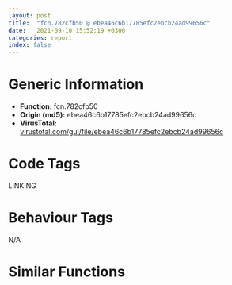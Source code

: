 ```yaml
---
layout: post
title:  "fcn.782cfb50 @ ebea46c6b17785efc2ebcb24ad99656c"
date:   2021-09-10 15:52:19 +0300
categories: report
index: false
---
```


# Generic Information
- **Function:** fcn.782cfb50
- **Origin (md5):** ebea46c6b17785efc2ebcb24ad99656c
- **VirusTotal:** [virustotal.com/gui/file/ebea46c6b17785efc2ebcb24ad99656c][virustotal_ref]

# Code Tags
<span class="tag" id="LINKING">LINKING</span>


# Behaviour Tags
<span class="bhv-tag" id="na">N/A</span>

# Similar Functions
<script type="text/javascript" src="https://www.gstatic.com/charts/loader.js"></script>
<script type="text/javascript">

    google.charts.load('current', {'packages':['corechart']});
    google.charts.setOnLoadCallback(drawChart);

    function drawChart() {
    var data = new google.visualization.DataTable();
        data.addColumn('number', 'X');
        data.addColumn('number', 'Y');
        data.addColumn({type: 'string', role: 'tooltip', 'p': {'html': true}});
        data.addColumn({'type': 'string', 'role': 'style'});
        
        data.addRows([
    [-13.593279838562012, -23.272172927856445, '<b><a href="/report/fcn.782cfb50@ebea46c6b17785efc2ebcb24ad99656c">fcn.782cfb50</a><br>@ebea46c6b17785efc2ebcb24ad99656c</b><br>push ebp<br>mov ebp, esp<br>push ecx<br>mov dword[ebp-4], ecx<br>mov ecx, dword[ebp-4]<br>add ecx, 0x50<br>call fcn.782815f0<br>movzx eax, al<br>test eax, eax<br>je 0x782cfb89<br>push 0x781e50f4<br>mov ecx, dword[ebp-4]<br>call fcn.78229620<br>push eax<br>call dword[sym.imp.KERNEL32.dll_GetProcAddress]<br>push eax<br>mov ecx, dword[ebp-4]<br>add ecx, 0x50<br>call fcn.78295330<br>mov ecx, dword[ebp-4]<br>mov edx, dword[ecx+0x50]<br>mov eax, dword[ebp+8]<br>mov dword[eax], edx<br>mov eax, dword[ebp+8]<br>mov esp, ebp<br>pop ebp<br>ret 4<br><eoc> ', 'point { fill-color: #e0440e; }'],
[159.8016815185547, 74.13578796386719, '<b><a href="/report/fcn.78281cb0@ebea46c6b17785efc2ebcb24ad99656c">fcn.78281cb0</a><br>@ebea46c6b17785efc2ebcb24ad99656c</b><br>push ebp<br>mov ebp, esp<br>push ecx<br>mov dword[ebp-4], ecx<br>mov ecx, dword[ebp-4]<br>add ecx, 0x34<br>call fcn.782815f0<br>movzx eax, al<br>test eax, eax<br>je 0x78281ce9<br>push 0x781daf74<br>mov ecx, dword[ebp-4]<br>call fcn.78229620<br>push eax<br>call dword[sym.imp.KERNEL32.dll_GetProcAddress]<br>push eax<br>mov ecx, dword[ebp-4]<br>add ecx, 0x34<br>call fcn.78295330<br>mov ecx, dword[ebp-4]<br>mov edx, dword[ecx+0x34]<br>mov eax, dword[ebp+8]<br>mov dword[eax], edx<br>mov eax, dword[ebp+8]<br>mov esp, ebp<br>pop ebp<br>ret 4<br><eoc> ', 'null'],
[-29.019628524780273, -107.53768920898438, '<b><a href="/report/fcn.78283720@ebea46c6b17785efc2ebcb24ad99656c">fcn.78283720</a><br>@ebea46c6b17785efc2ebcb24ad99656c</b><br>push ebp<br>mov ebp, esp<br>push ecx<br>mov dword[ebp-4], ecx<br>mov ecx, dword[ebp-4]<br>add ecx, 0x7c<br>call fcn.782815f0<br>movzx eax, al<br>test eax, eax<br>je 0x78283759<br>push 0x781db0b8<br>mov ecx, dword[ebp-4]<br>call fcn.78229620<br>push eax<br>call dword[sym.imp.KERNEL32.dll_GetProcAddress]<br>push eax<br>mov ecx, dword[ebp-4]<br>add ecx, 0x7c<br>call fcn.78295330<br>mov ecx, dword[ebp-4]<br>mov edx, dword[ecx+0x7c]<br>mov eax, dword[ebp+8]<br>mov dword[eax], edx<br>mov eax, dword[ebp+8]<br>mov esp, ebp<br>pop ebp<br>ret 4<br><eoc> ', 'null'],
[70.73168182373047, -10.567219734191895, '<b><a href="/report/fcn.78282220@ebea46c6b17785efc2ebcb24ad99656c">fcn.78282220</a><br>@ebea46c6b17785efc2ebcb24ad99656c</b><br>push ebp<br>mov ebp, esp<br>push ecx<br>mov dword[ebp-4], ecx<br>mov ecx, dword[ebp-4]<br>add ecx, 0x40<br>call fcn.782815f0<br>movzx eax, al<br>test eax, eax<br>je 0x78282259<br>push 0x781dafb8<br>mov ecx, dword[ebp-4]<br>call fcn.78229620<br>push eax<br>call dword[sym.imp.KERNEL32.dll_GetProcAddress]<br>push eax<br>mov ecx, dword[ebp-4]<br>add ecx, 0x40<br>call fcn.78295330<br>mov ecx, dword[ebp-4]<br>mov edx, dword[ecx+0x40]<br>mov eax, dword[ebp+8]<br>mov dword[eax], edx<br>mov eax, dword[ebp+8]<br>mov esp, ebp<br>pop ebp<br>ret 4<br><eoc> ', 'null'],
[52.43679428100586, -62.107784271240234, '<b><a href="/report/fcn.782543f0@ebea46c6b17785efc2ebcb24ad99656c">fcn.782543f0</a><br>@ebea46c6b17785efc2ebcb24ad99656c</b><br>push ebp<br>mov ebp, esp<br>push ecx<br>mov dword[ebp-4], ecx<br>mov ecx, dword[ebp-4]<br>add ecx, 0x10<br>call fcn.782815f0<br>movzx eax, al<br>test eax, eax<br>je 0x78254429<br>push 0x781d611c<br>mov ecx, dword[ebp-4]<br>call fcn.78229620<br>push eax<br>call dword[sym.imp.KERNEL32.dll_GetProcAddress]<br>push eax<br>mov ecx, dword[ebp-4]<br>add ecx, 0x10<br>call fcn.78295330<br>mov ecx, dword[ebp-4]<br>mov edx, dword[ecx+0x10]<br>mov eax, dword[ebp+8]<br>mov dword[eax], edx<br>mov eax, dword[ebp+8]<br>mov esp, ebp<br>pop ebp<br>ret 4<br><eoc> ', 'null'],
[-84.07048034667969, 30.62442398071289, '<b><a href="/report/fcn.78282d10@ebea46c6b17785efc2ebcb24ad99656c">fcn.78282d10</a><br>@ebea46c6b17785efc2ebcb24ad99656c</b><br>push ebp<br>mov ebp, esp<br>push ecx<br>mov dword[ebp-4], ecx<br>mov ecx, dword[ebp-4]<br>add ecx, 0x64<br>call fcn.782815f0<br>movzx eax, al<br>test eax, eax<br>je 0x78282d49<br>push 0x781db034<br>mov ecx, dword[ebp-4]<br>call fcn.78229620<br>push eax<br>call dword[sym.imp.KERNEL32.dll_GetProcAddress]<br>push eax<br>mov ecx, dword[ebp-4]<br>add ecx, 0x64<br>call fcn.78295330<br>mov ecx, dword[ebp-4]<br>mov edx, dword[ecx+0x64]<br>mov eax, dword[ebp+8]<br>mov dword[eax], edx<br>mov eax, dword[ebp+8]<br>mov esp, ebp<br>pop ebp<br>ret 4<br><eoc> ', 'null'],
[47.7263069152832, 28.758167266845703, '<b><a href="/report/fcn.78283570@ebea46c6b17785efc2ebcb24ad99656c">fcn.78283570</a><br>@ebea46c6b17785efc2ebcb24ad99656c</b><br>push ebp<br>mov ebp, esp<br>push ecx<br>mov dword[ebp-4], ecx<br>mov ecx, dword[ebp-4]<br>add ecx, 0x78<br>call fcn.782815f0<br>movzx eax, al<br>test eax, eax<br>je 0x782835a9<br>push 0x781db098<br>mov ecx, dword[ebp-4]<br>call fcn.78229620<br>push eax<br>call dword[sym.imp.KERNEL32.dll_GetProcAddress]<br>push eax<br>mov ecx, dword[ebp-4]<br>add ecx, 0x78<br>call fcn.78295330<br>mov ecx, dword[ebp-4]<br>mov edx, dword[ecx+0x78]<br>mov eax, dword[ebp+8]<br>mov dword[eax], edx<br>mov eax, dword[ebp+8]<br>mov esp, ebp<br>pop ebp<br>ret 4<br><eoc> ', 'null'],
[3.3581557273864746, 56.04582595825195, '<b><a href="/report/fcn.78281b00@ebea46c6b17785efc2ebcb24ad99656c">fcn.78281b00</a><br>@ebea46c6b17785efc2ebcb24ad99656c</b><br>push ebp<br>mov ebp, esp<br>push ecx<br>mov dword[ebp-4], ecx<br>mov ecx, dword[ebp-4]<br>add ecx, 0x30<br>call fcn.782815f0<br>movzx eax, al<br>test eax, eax<br>je 0x78281b39<br>push 0x781daf5c<br>mov ecx, dword[ebp-4]<br>call fcn.78229620<br>push eax<br>call dword[sym.imp.KERNEL32.dll_GetProcAddress]<br>push eax<br>mov ecx, dword[ebp-4]<br>add ecx, 0x30<br>call fcn.78295330<br>mov ecx, dword[ebp-4]<br>mov edx, dword[ecx+0x30]<br>mov eax, dword[ebp+8]<br>mov dword[eax], edx<br>mov eax, dword[ebp+8]<br>mov esp, ebp<br>pop ebp<br>ret 4<br><eoc> ', 'null'],
[-102.8277816772461, -23.56316566467285, '<b><a href="/report/fcn.78292b00@ebea46c6b17785efc2ebcb24ad99656c">fcn.78292b00</a><br>@ebea46c6b17785efc2ebcb24ad99656c</b><br>push ebp<br>mov ebp, esp<br>push ecx<br>mov dword[ebp-4], ecx<br>mov ecx, dword[ebp-4]<br>add ecx, 0x48<br>call fcn.782815f0<br>movzx eax, al<br>test eax, eax<br>je 0x78292b39<br>push 0x781dcf04<br>mov ecx, dword[ebp-4]<br>call fcn.78229620<br>push eax<br>call dword[sym.imp.KERNEL32.dll_GetProcAddress]<br>push eax<br>mov ecx, dword[ebp-4]<br>add ecx, 0x48<br>call fcn.78295330<br>mov ecx, dword[ebp-4]<br>mov edx, dword[ecx+0x48]<br>mov eax, dword[ebp+8]<br>mov dword[eax], edx<br>mov eax, dword[ebp+8]<br>mov esp, ebp<br>pop ebp<br>ret 4<br><eoc> ', 'null'],
[-155.64413452148438, 45.74639129638672, '<b><a href="/report/fcn.78283c90@ebea46c6b17785efc2ebcb24ad99656c">fcn.78283c90</a><br>@ebea46c6b17785efc2ebcb24ad99656c</b><br>push ebp<br>mov ebp, esp<br>push ecx<br>mov dword[ebp-4], ecx<br>mov ecx, dword[ebp-4]<br>add ecx, 0x88<br>call fcn.782815f0<br>movzx eax, al<br>test eax, eax<br>je 0x78283ccf<br>push 0x781db0fc<br>mov ecx, dword[ebp-4]<br>call fcn.78229620<br>push eax<br>call dword[sym.imp.KERNEL32.dll_GetProcAddress]<br>push eax<br>mov ecx, dword[ebp-4]<br>add ecx, 0x88<br>call fcn.78295330<br>mov ecx, dword[ebp-4]<br>mov edx, dword[ecx+0x88]<br>mov eax, dword[ebp+8]<br>mov dword[eax], edx<br>mov eax, dword[ebp+8]<br>mov esp, ebp<br>pop ebp<br>ret 4<br><eoc> ', 'null'],
[-154.66322326660156, -85.72299194335938, '<b><a href="/report/fcn.78282960@ebea46c6b17785efc2ebcb24ad99656c">fcn.78282960</a><br>@ebea46c6b17785efc2ebcb24ad99656c</b><br>push ebp<br>mov ebp, esp<br>push ecx<br>mov dword[ebp-4], ecx<br>mov ecx, dword[ebp-4]<br>add ecx, 0x54<br>call fcn.782815f0<br>movzx eax, al<br>test eax, eax<br>je 0x78282999<br>push 0x781db008<br>mov ecx, dword[ebp-4]<br>call fcn.78229620<br>push eax<br>call dword[sym.imp.KERNEL32.dll_GetProcAddress]<br>push eax<br>mov ecx, dword[ebp-4]<br>add ecx, 0x54<br>call fcn.78295330<br>mov ecx, dword[ebp-4]<br>mov edx, dword[ecx+0x54]<br>mov eax, dword[ebp+8]<br>mov dword[eax], edx<br>mov eax, dword[ebp+8]<br>mov esp, ebp<br>pop ebp<br>ret 4<br><eoc> ', 'null'],
[66.19523620605469, 151.9434814453125, '<b><a href="/report/fcn.78291a80@ebea46c6b17785efc2ebcb24ad99656c">fcn.78291a80</a><br>@ebea46c6b17785efc2ebcb24ad99656c</b><br>push ebp<br>mov ebp, esp<br>push ecx<br>mov dword[ebp-4], ecx<br>mov ecx, dword[ebp-4]<br>add ecx, 0x18<br>call fcn.782815f0<br>movzx eax, al<br>test eax, eax<br>je 0x78291ab9<br>push 0x781dc978<br>mov ecx, dword[ebp-4]<br>call fcn.78229620<br>push eax<br>call dword[sym.imp.KERNEL32.dll_GetProcAddress]<br>push eax<br>mov ecx, dword[ebp-4]<br>add ecx, 0x18<br>call fcn.78295330<br>mov ecx, dword[ebp-4]<br>mov edx, dword[ecx+0x18]<br>mov eax, dword[ebp+8]<br>mov dword[eax], edx<br>mov eax, dword[ebp+8]<br>mov esp, ebp<br>pop ebp<br>ret 4<br><eoc> ', 'null'],
[65.84861755371094, -177.6768035888672, '<b><a href="/report/fcn.7828f7a0@ebea46c6b17785efc2ebcb24ad99656c">fcn.7828f7a0</a><br>@ebea46c6b17785efc2ebcb24ad99656c</b><br>push ebp<br>mov ebp, esp<br>push ecx<br>mov dword[ebp-4], ecx<br>mov ecx, dword[ebp-4]<br>add ecx, 0x17c<br>call fcn.782815f0<br>movzx eax, al<br>test eax, eax<br>je 0x7828f7df<br>push 0x781dc484<br>mov ecx, dword[ebp-4]<br>call fcn.78229620<br>push eax<br>call dword[sym.imp.KERNEL32.dll_GetProcAddress]<br>push eax<br>mov ecx, dword[ebp-4]<br>add ecx, 0x17c<br>call fcn.78295330<br>mov ecx, dword[ebp-4]<br>mov edx, dword[ecx+0x17c]<br>mov eax, dword[ebp+8]<br>mov dword[eax], edx<br>mov eax, dword[ebp+8]<br>mov esp, ebp<br>pop ebp<br>ret 4<br><eoc> ', 'null'],
[171.55862426757812, -73.63186645507812, '<b><a href="/report/fcn.78284230@ebea46c6b17785efc2ebcb24ad99656c">fcn.78284230</a><br>@ebea46c6b17785efc2ebcb24ad99656c</b><br>push ebp<br>mov ebp, esp<br>push ecx<br>mov dword[ebp-4], ecx<br>mov ecx, dword[ebp-4]<br>add ecx, 0xcc<br>call fcn.782815f0<br>movzx eax, al<br>test eax, eax<br>je 0x7828426f<br>push 0x781db134<br>mov ecx, dword[ebp-4]<br>call fcn.78229620<br>push eax<br>call dword[sym.imp.KERNEL32.dll_GetProcAddress]<br>push eax<br>mov ecx, dword[ebp-4]<br>add ecx, 0xcc<br>call fcn.78295330<br>mov ecx, dword[ebp-4]<br>mov edx, dword[ecx+0xcc]<br>mov eax, dword[ebp+8]<br>mov dword[eax], edx<br>mov eax, dword[ebp+8]<br>mov esp, ebp<br>pop ebp<br>ret 4<br><eoc> ', 'null'],
[-57.42045974731445, -173.16468811035156, '<b><a href="/report/fcn.78295130@ebea46c6b17785efc2ebcb24ad99656c">fcn.78295130</a><br>@ebea46c6b17785efc2ebcb24ad99656c</b><br>push ebp<br>mov ebp, esp<br>push ecx<br>mov dword[ebp-4], ecx<br>mov ecx, dword[ebp-4]<br>add ecx, 0x30<br>call fcn.782815f0<br>movzx eax, al<br>test eax, eax<br>je 0x78295169<br>push 0x781dd8cc<br>mov ecx, dword[ebp-4]<br>call fcn.78229620<br>push eax<br>call dword[sym.imp.KERNEL32.dll_GetProcAddress]<br>push eax<br>mov ecx, dword[ebp-4]<br>add ecx, 0x30<br>call fcn.78295330<br>mov ecx, dword[ebp-4]<br>mov edx, dword[ecx+0x30]<br>mov eax, dword[ebp+8]<br>mov dword[eax], edx<br>mov eax, dword[ebp+8]<br>mov esp, ebp<br>pop ebp<br>ret 4<br><eoc> ', 'null'],
[-57.11137771606445, -14.914877891540527, '<b><a href="/report/fcn.78281780@ebea46c6b17785efc2ebcb24ad99656c">fcn.78281780</a><br>@ebea46c6b17785efc2ebcb24ad99656c</b><br>push ebp<br>mov ebp, esp<br>push ecx<br>mov dword[ebp-4], ecx<br>mov ecx, dword[ebp-4]<br>add ecx, 0x28<br>call fcn.782815f0<br>movzx eax, al<br>test eax, eax<br>je 0x782817b9<br>push 0x781daf34<br>mov ecx, dword[ebp-4]<br>call fcn.78229620<br>push eax<br>call dword[sym.imp.KERNEL32.dll_GetProcAddress]<br>push eax<br>mov ecx, dword[ebp-4]<br>add ecx, 0x28<br>call fcn.78295330<br>mov ecx, dword[ebp-4]<br>mov edx, dword[ecx+0x28]<br>mov eax, dword[ebp+8]<br>mov dword[eax], edx<br>mov eax, dword[ebp+8]<br>mov esp, ebp<br>pop ebp<br>ret 4<br><eoc> ', 'null'],
[30.15760612487793, -24.673376083374023, '<b><a href="/report/fcn.78281940@ebea46c6b17785efc2ebcb24ad99656c">fcn.78281940</a><br>@ebea46c6b17785efc2ebcb24ad99656c</b><br>push ebp<br>mov ebp, esp<br>push ecx<br>mov dword[ebp-4], ecx<br>mov ecx, dword[ebp-4]<br>add ecx, 0x2c<br>call fcn.782815f0<br>movzx eax, al<br>test eax, eax<br>je 0x78281979<br>push 0x781daf44<br>mov ecx, dword[ebp-4]<br>call fcn.78229620<br>push eax<br>call dword[sym.imp.KERNEL32.dll_GetProcAddress]<br>push eax<br>mov ecx, dword[ebp-4]<br>add ecx, 0x2c<br>call fcn.78295330<br>mov ecx, dword[ebp-4]<br>mov edx, dword[ecx+0x2c]<br>mov eax, dword[ebp+8]<br>mov dword[eax], edx<br>mov eax, dword[ebp+8]<br>mov esp, ebp<br>pop ebp<br>ret 4<br><eoc> ', 'null'],
[-39.052833557128906, -59.083866119384766, '<b><a href="/report/fcn.78283e70@ebea46c6b17785efc2ebcb24ad99656c">fcn.78283e70</a><br>@ebea46c6b17785efc2ebcb24ad99656c</b><br>push ebp<br>mov ebp, esp<br>push ecx<br>mov dword[ebp-4], ecx<br>mov ecx, dword[ebp-4]<br>add ecx, 0x9c<br>call fcn.782815f0<br>movzx eax, al<br>test eax, eax<br>je 0x78283eaf<br>push 0x781db10c<br>mov ecx, dword[ebp-4]<br>call fcn.78229620<br>push eax<br>call dword[sym.imp.KERNEL32.dll_GetProcAddress]<br>push eax<br>mov ecx, dword[ebp-4]<br>add ecx, 0x9c<br>call fcn.78295330<br>mov ecx, dword[ebp-4]<br>mov edx, dword[ecx+0x9c]<br>mov eax, dword[ebp+8]<br>mov dword[eax], edx<br>mov eax, dword[ebp+8]<br>mov esp, ebp<br>pop ebp<br>ret 4<br><eoc> ', 'null'],
[23.851285934448242, -111.86437225341797, '<b><a href="/report/fcn.782815a0@ebea46c6b17785efc2ebcb24ad99656c">fcn.782815a0</a><br>@ebea46c6b17785efc2ebcb24ad99656c</b><br>push ebp<br>mov ebp, esp<br>push ecx<br>mov dword[ebp-4], ecx<br>mov ecx, dword[ebp-4]<br>add ecx, 0x20<br>call fcn.782815f0<br>movzx eax, al<br>test eax, eax<br>je 0x782815d9<br>push 0x781daf1c<br>mov ecx, dword[ebp-4]<br>call fcn.78229620<br>push eax<br>call dword[sym.imp.KERNEL32.dll_GetProcAddress]<br>push eax<br>mov ecx, dword[ebp-4]<br>add ecx, 0x20<br>call fcn.78295330<br>mov ecx, dword[ebp-4]<br>mov edx, dword[ecx+0x20]<br>mov eax, dword[ebp+8]<br>mov dword[eax], edx<br>mov eax, dword[ebp+8]<br>mov esp, ebp<br>pop ebp<br>ret 4<br><eoc> ', 'null'],
[-34.10123062133789, 24.44578742980957, '<b><a href="/report/fcn.78294b80@ebea46c6b17785efc2ebcb24ad99656c">fcn.78294b80</a><br>@ebea46c6b17785efc2ebcb24ad99656c</b><br>push ebp<br>mov ebp, esp<br>push ecx<br>mov dword[ebp-4], ecx<br>mov ecx, dword[ebp-4]<br>add ecx, 0x40<br>call fcn.782815f0<br>movzx eax, al<br>test eax, eax<br>je 0x78294bb9<br>push 0x781dd694<br>mov ecx, dword[ebp-4]<br>call fcn.78229620<br>push eax<br>call dword[sym.imp.KERNEL32.dll_GetProcAddress]<br>push eax<br>mov ecx, dword[ebp-4]<br>add ecx, 0x40<br>call fcn.78295330<br>mov ecx, dword[ebp-4]<br>mov edx, dword[ecx+0x40]<br>mov eax, dword[ebp+8]<br>mov dword[eax], edx<br>mov eax, dword[ebp+8]<br>mov esp, ebp<br>pop ebp<br>ret 4<br><eoc> ', 'null'],
[79.2754135131836, -101.339599609375, '<b><a href="/report/fcn.7829a570@ebea46c6b17785efc2ebcb24ad99656c">fcn.7829a570</a><br>@ebea46c6b17785efc2ebcb24ad99656c</b><br>push ebp<br>mov ebp, esp<br>push ecx<br>mov dword[ebp-4], ecx<br>mov ecx, dword[ebp-4]<br>add ecx, 0x4c<br>call fcn.782815f0<br>movzx eax, al<br>test eax, eax<br>je 0x7829a5a9<br>push 0x781ddf28<br>mov ecx, dword[ebp-4]<br>call fcn.78229620<br>push eax<br>call dword[sym.imp.KERNEL32.dll_GetProcAddress]<br>push eax<br>mov ecx, dword[ebp-4]<br>add ecx, 0x4c<br>call fcn.78295330<br>mov ecx, dword[ebp-4]<br>mov edx, dword[ecx+0x4c]<br>mov eax, dword[ebp+8]<br>mov dword[eax], edx<br>mov eax, dword[ebp+8]<br>mov esp, ebp<br>pop ebp<br>ret 4<br><eoc> ', 'null'],
[49.018165588378906, 79.2667007446289, '<b><a href="/report/fcn.782823e0@ebea46c6b17785efc2ebcb24ad99656c">fcn.782823e0</a><br>@ebea46c6b17785efc2ebcb24ad99656c</b><br>push ebp<br>mov ebp, esp<br>push ecx<br>mov dword[ebp-4], ecx<br>mov ecx, dword[ebp-4]<br>add ecx, 0x44<br>call fcn.782815f0<br>movzx eax, al<br>test eax, eax<br>je 0x78282419<br>push 0x781dafcc<br>mov ecx, dword[ebp-4]<br>call fcn.78229620<br>push eax<br>call dword[sym.imp.KERNEL32.dll_GetProcAddress]<br>push eax<br>mov ecx, dword[ebp-4]<br>add ecx, 0x44<br>call fcn.78295330<br>mov ecx, dword[ebp-4]<br>mov edx, dword[ecx+0x44]<br>mov eax, dword[ebp+8]<br>mov dword[eax], edx<br>mov eax, dword[ebp+8]<br>mov esp, ebp<br>pop ebp<br>ret 4<br><eoc> ', 'null'],
[91.11615753173828, 47.541908264160156, '<b><a href="/report/fcn.782827a0@ebea46c6b17785efc2ebcb24ad99656c">fcn.782827a0</a><br>@ebea46c6b17785efc2ebcb24ad99656c</b><br>push ebp<br>mov ebp, esp<br>push ecx<br>mov dword[ebp-4], ecx<br>mov ecx, dword[ebp-4]<br>add ecx, 0x50<br>call fcn.782815f0<br>movzx eax, al<br>test eax, eax<br>je 0x782827d9<br>push 0x781daff4<br>mov ecx, dword[ebp-4]<br>call fcn.78229620<br>push eax<br>call dword[sym.imp.KERNEL32.dll_GetProcAddress]<br>push eax<br>mov ecx, dword[ebp-4]<br>add ecx, 0x50<br>call fcn.78295330<br>mov ecx, dword[ebp-4]<br>mov edx, dword[ecx+0x50]<br>mov eax, dword[ebp+8]<br>mov dword[eax], edx<br>mov eax, dword[ebp+8]<br>mov esp, ebp<br>pop ebp<br>ret 4<br><eoc> ', 'null'],
[-2.965122699737549, 103.55135345458984, '<b><a href="/report/fcn.7829a220@ebea46c6b17785efc2ebcb24ad99656c">fcn.7829a220</a><br>@ebea46c6b17785efc2ebcb24ad99656c</b><br>push ebp<br>mov ebp, esp<br>push ecx<br>mov dword[ebp-4], ecx<br>mov ecx, dword[ebp-4]<br>add ecx, 0x60<br>call fcn.782815f0<br>movzx eax, al<br>test eax, eax<br>je 0x7829a259<br>push 0x781ddee0<br>mov ecx, dword[ebp-4]<br>call fcn.78229620<br>push eax<br>call dword[sym.imp.KERNEL32.dll_GetProcAddress]<br>push eax<br>mov ecx, dword[ebp-4]<br>add ecx, 0x60<br>call fcn.78295330<br>mov ecx, dword[ebp-4]<br>mov edx, dword[ecx+0x60]<br>mov eax, dword[ebp+8]<br>mov dword[eax], edx<br>mov eax, dword[ebp+8]<br>mov esp, ebp<br>pop ebp<br>ret 4<br><eoc> ', 'null'],
[101.34771728515625, -50.123348236083984, '<b><a href="/report/fcn.78292cb0@ebea46c6b17785efc2ebcb24ad99656c">fcn.78292cb0</a><br>@ebea46c6b17785efc2ebcb24ad99656c</b><br>push ebp<br>mov ebp, esp<br>push ecx<br>mov dword[ebp-4], ecx<br>mov ecx, dword[ebp-4]<br>add ecx, 0x54<br>call fcn.782815f0<br>movzx eax, al<br>test eax, eax<br>je 0x78292ce9<br>push 0x781dcf10<br>mov ecx, dword[ebp-4]<br>call fcn.78229620<br>push eax<br>call dword[sym.imp.KERNEL32.dll_GetProcAddress]<br>push eax<br>mov ecx, dword[ebp-4]<br>add ecx, 0x54<br>call fcn.78295330<br>mov ecx, dword[ebp-4]<br>mov edx, dword[ecx+0x54]<br>mov eax, dword[ebp+8]<br>mov dword[eax], edx<br>mov eax, dword[ebp+8]<br>mov esp, ebp<br>pop ebp<br>ret 4<br><eoc> ', 'null'],
[6.383414268493652, -66.55233001708984, '<b><a href="/report/fcn.78282b40@ebea46c6b17785efc2ebcb24ad99656c">fcn.78282b40</a><br>@ebea46c6b17785efc2ebcb24ad99656c</b><br>push ebp<br>mov ebp, esp<br>push ecx<br>mov dword[ebp-4], ecx<br>mov ecx, dword[ebp-4]<br>add ecx, 0x58<br>call fcn.782815f0<br>movzx eax, al<br>test eax, eax<br>je 0x78282b79<br>push 0x781db01c<br>mov ecx, dword[ebp-4]<br>call fcn.78229620<br>push eax<br>call dword[sym.imp.KERNEL32.dll_GetProcAddress]<br>push eax<br>mov ecx, dword[ebp-4]<br>add ecx, 0x58<br>call fcn.78295330<br>mov ecx, dword[ebp-4]<br>mov edx, dword[ecx+0x58]<br>mov eax, dword[ebp+8]<br>mov dword[eax], edx<br>mov eax, dword[ebp+8]<br>mov esp, ebp<br>pop ebp<br>ret 4<br><eoc> ', 'null'],
[8.543231010437012, 12.741887092590332, '<b><a href="/report/fcn.78283ab0@ebea46c6b17785efc2ebcb24ad99656c">fcn.78283ab0</a><br>@ebea46c6b17785efc2ebcb24ad99656c</b><br>push ebp<br>mov ebp, esp<br>push ecx<br>mov dword[ebp-4], ecx<br>mov ecx, dword[ebp-4]<br>add ecx, 0x84<br>call fcn.782815f0<br>movzx eax, al<br>test eax, eax<br>je 0x78283aef<br>push 0x781db0ec<br>mov ecx, dword[ebp-4]<br>call fcn.78229620<br>push eax<br>call dword[sym.imp.KERNEL32.dll_GetProcAddress]<br>push eax<br>mov ecx, dword[ebp-4]<br>add ecx, 0x84<br>call fcn.78295330<br>mov ecx, dword[ebp-4]<br>mov edx, dword[ecx+0x84]<br>mov eax, dword[ebp+8]<br>mov dword[eax], edx<br>mov eax, dword[ebp+8]<br>mov esp, ebp<br>pop ebp<br>ret 4<br><eoc> ', 'null'],
[-49.070068359375, 70.82938385009766, '<b><a href="/report/fcn.782831e0@ebea46c6b17785efc2ebcb24ad99656c">fcn.782831e0</a><br>@ebea46c6b17785efc2ebcb24ad99656c</b><br>push ebp<br>mov ebp, esp<br>push ecx<br>mov dword[ebp-4], ecx<br>mov ecx, dword[ebp-4]<br>add ecx, 0x70<br>call fcn.782815f0<br>movzx eax, al<br>test eax, eax<br>je 0x78283219<br>push 0x781db070<br>mov ecx, dword[ebp-4]<br>call fcn.78229620<br>push eax<br>call dword[sym.imp.KERNEL32.dll_GetProcAddress]<br>push eax<br>mov ecx, dword[ebp-4]<br>add ecx, 0x70<br>call fcn.78295330<br>mov ecx, dword[ebp-4]<br>mov edx, dword[ecx+0x70]<br>mov eax, dword[ebp+8]<br>mov dword[eax], edx<br>mov eax, dword[ebp+8]<br>mov esp, ebp<br>pop ebp<br>ret 4<br><eoc> ', 'null'],
[118.13394927978516, 1.5985803604125977, '<b><a href="/report/fcn.782918d0@ebea46c6b17785efc2ebcb24ad99656c">fcn.782918d0</a><br>@ebea46c6b17785efc2ebcb24ad99656c</b><br>push ebp<br>mov ebp, esp<br>push ecx<br>mov dword[ebp-4], ecx<br>mov ecx, dword[ebp-4]<br>add ecx, 0x10<br>call fcn.782815f0<br>movzx eax, al<br>test eax, eax<br>je 0x78291909<br>push 0x781dc964<br>mov ecx, dword[ebp-4]<br>call fcn.78229620<br>push eax<br>call dword[sym.imp.KERNEL32.dll_GetProcAddress]<br>push eax<br>mov ecx, dword[ebp-4]<br>add ecx, 0x10<br>call fcn.78295330<br>mov ecx, dword[ebp-4]<br>mov edx, dword[ecx+0x10]<br>mov eax, dword[ebp+8]<br>mov dword[eax], edx<br>mov eax, dword[ebp+8]<br>mov esp, ebp<br>pop ebp<br>ret 4<br><eoc> ', 'null'],
[-81.26082611083984, -77.03563690185547, '<b><a href="/report/fcn.7828f960@ebea46c6b17785efc2ebcb24ad99656c">fcn.7828f960</a><br>@ebea46c6b17785efc2ebcb24ad99656c</b><br>push ebp<br>mov ebp, esp<br>push ecx<br>mov dword[ebp-4], ecx<br>mov ecx, dword[ebp-4]<br>add ecx, 0x180<br>call fcn.782815f0<br>movzx eax, al<br>test eax, eax<br>je 0x7828f99f<br>push 0x781dc4a0<br>mov ecx, dword[ebp-4]<br>call fcn.78229620<br>push eax<br>call dword[sym.imp.KERNEL32.dll_GetProcAddress]<br>push eax<br>mov ecx, dword[ebp-4]<br>add ecx, 0x180<br>call fcn.78295330<br>mov ecx, dword[ebp-4]<br>mov edx, dword[ecx+0x180]<br>mov eax, dword[ebp+8]<br>mov dword[eax], edx<br>mov eax, dword[ebp+8]<br>mov esp, ebp<br>pop ebp<br>ret 4<br><eoc> ', 'null'],
[-81.58268737792969, 136.09535217285156, '<b><a href="/report/fcn.78293f00@ebea46c6b17785efc2ebcb24ad99656c">fcn.78293f00</a><br>@ebea46c6b17785efc2ebcb24ad99656c</b><br>push ebp<br>mov ebp, esp<br>push ecx<br>mov dword[ebp-4], ecx<br>mov ecx, dword[ebp-4]<br>add ecx, 0x28<br>call fcn.782815f0<br>movzx eax, al<br>test eax, eax<br>je 0x78293f39<br>push 0x781dd410<br>mov ecx, dword[ebp-4]<br>call fcn.78229620<br>push eax<br>call dword[sym.imp.KERNEL32.dll_GetProcAddress]<br>push eax<br>mov ecx, dword[ebp-4]<br>add ecx, 0x28<br>call fcn.78295330<br>mov ecx, dword[ebp-4]<br>mov edx, dword[ecx+0x28]<br>mov eax, dword[ebp+8]<br>mov dword[eax], edx<br>mov eax, dword[ebp+8]<br>mov esp, ebp<br>pop ebp<br>ret 4<br><eoc> ', 'null'],

        ]);

    var options = {
        title: 'Similarity Plot',
        legend: 'none',
        colors: ['#dedbd9', '#e6693e', '#ec8f6e', '#f3b49f', '#f6c7b6'],
        tooltip: {isHtml: true, trigger: 'both'},
        explorer: {
        actions: ["dragToZoom", "rightClickToReset"],
        },
        chartArea: {
        width: '80%',
        height: '80%'
        },
        width: '100%',
        height: '100%'
    };

    var chart = new google.visualization.ScatterChart(document.getElementById('chart_div'));

    chart.draw(data, options);
    }
    
</script>


<div id="chart_div" style="width: 100%px; height: 100%;"></div>

# Disassembled Code
{% highlight nasm %}

push ebp
mov ebp, esp
push ecx
mov dword[ebp-4], ecx
mov ecx, dword[ebp-4]
add ecx, 0x50
call fcn.782815f0
movzx eax, al
test eax, eax
je 0x782cfb89
push 0x781e50f4
mov ecx, dword[ebp-4]
call fcn.78229620
push eax
call dword[sym.imp.KERNEL32.dll_GetProcAddress]
push eax
mov ecx, dword[ebp-4]
add ecx, 0x50
call fcn.78295330
mov ecx, dword[ebp-4]
mov edx, dword[ecx+0x50]
mov eax, dword[ebp+8]
mov dword[eax], edx
mov eax, dword[ebp+8]
mov esp, ebp
pop ebp
ret 4

{% endhighlight %}

[virustotal_ref]: https://www.virustotal.com/gui/file/ebea46c6b17785efc2ebcb24ad99656c
